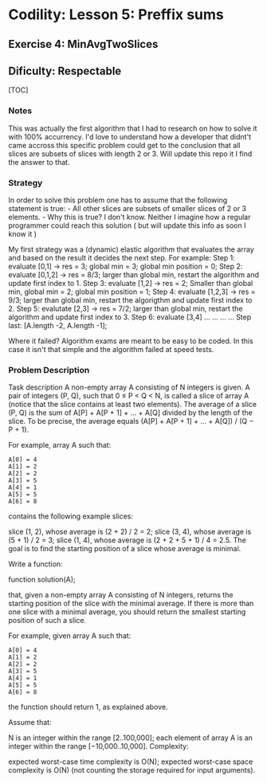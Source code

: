 # Codility: Lesson 5: Preffix sums
## Exercise 4: MinAvgTwoSlices
## Dificulty: Respectable

[TOC]

### Notes
This was actually the first algorithm that I had to research on how to solve it with 100% accurrency.
I'd love to understand how a developer that didnt't came accross this specific problem could get to the conclusion that
all slices are subsets of slices with length 2 or 3.
Will update this repo it I find the answer to that.

### Strategy
In order to solve this problem one has to assume that the following statement is true:
    - All other slices are subsets of smaller slices of 2 or 3 elements.
    - Why this is true? I don't know. Neither I imagine how a regular programmer could reach this solution ( but will update this info as soon I know it )

My first strategy was a (dynamic) elastic algorithm that evaluates the array and based on the result it decides the next step. For example:
    Step 1: evaluate [0,1] -> res = 3; global min = 3;  global min position = 0;
    Step 2: evaluate [0,1,2] -> res = 8/3; larger than global min, restart the algorithm and update first index to 1.
    Step 3: evaluate [1,2] -> res = 2; Smaller than global min, global min = 2; global min position = 1;
    Step 4: evaluate [1,2,3] -> res = 9/3; larger than global min, restart the algorigthm and update first index to 2.
    Step 5: evalutate [2,3] -> res = 7/2; larger than global min, restart the algorithm and update first index to 3.
    Step 6: evaluate [3,4] ...
    ...
    ...
    ...
    Step last: [A.length -2, A.length -1];

Where it failed? Algorithm exams are meant to be easy to be coded. In this case it isn't that simple and the algorithm failed at speed tests.

### Problem Description
Task description
A non-empty array A consisting of N integers is given. A pair of integers (P, Q), such that 0 ≤ P < Q < N, is called a slice of array A (notice that the slice contains at least two elements). The average of a slice (P, Q) is the sum of A[P] + A[P + 1] + ... + A[Q] divided by the length of the slice. To be precise, the average equals (A[P] + A[P + 1] + ... + A[Q]) / (Q − P + 1).

For example, array A such that:

    A[0] = 4
    A[1] = 2
    A[2] = 2
    A[3] = 5
    A[4] = 1
    A[5] = 5
    A[6] = 8
contains the following example slices:

slice (1, 2), whose average is (2 + 2) / 2 = 2;
slice (3, 4), whose average is (5 + 1) / 2 = 3;
slice (1, 4), whose average is (2 + 2 + 5 + 1) / 4 = 2.5.
The goal is to find the starting position of a slice whose average is minimal.

Write a function:

function solution(A);

that, given a non-empty array A consisting of N integers, returns the starting position of the slice with the minimal average. If there is more than one slice with a minimal average, you should return the smallest starting position of such a slice.

For example, given array A such that:

    A[0] = 4
    A[1] = 2
    A[2] = 2
    A[3] = 5
    A[4] = 1
    A[5] = 5
    A[6] = 8
the function should return 1, as explained above.

Assume that:

N is an integer within the range [2..100,000];
each element of array A is an integer within the range [−10,000..10,000].
Complexity:

expected worst-case time complexity is O(N);
expected worst-case space complexity is O(N) (not counting the storage required for input arguments).
